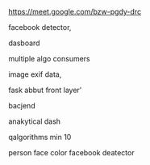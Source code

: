 https://meet.google.com/bzw-pgdy-drc

facebook detector, 

dasboard 

multiple algo consumers

image exif data,

fask abbut 
front layer'

bacjend

anakytical dash

qalgorithms min 10

 person face color
 facebook deatector 
 
 
 
